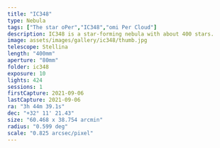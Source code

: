 ```yaml
---
title: "IC348"
type: Nebula
tags: ["The star οPer","IC348","omi Per Cloud"]
description: IC348 is a star-forming nebula with about 400 stars.
image: assets/images/gallery/ic348/thumb.jpg
telescope: Stellina
length: "400mm"
aperture: "80mm"
folder: ic348
exposure: 10
lights: 424
sessions: 1
firstCapture: 2021-09-06 
lastCapture: 2021-09-06
ra: "3h 44m 39.1s"
dec: "+32° 11' 21.43"
size: "60.468 x 38.754 arcmin"
radius: "0.599 deg"
scale: "0.825 arcsec/pixel"
---
```

